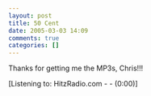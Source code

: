```yaml
---
layout: post
title: 50 Cent
date: 2005-03-03 14:09
comments: true
categories: []
---
```

Thanks for getting me the MP3s, Chris!!!

<img src="http://www.peterfilias.com/50-dl.gif" title="" border="0">

<div class="media">[Listening to: HitzRadio.com -  -  (0:00)]</div>
